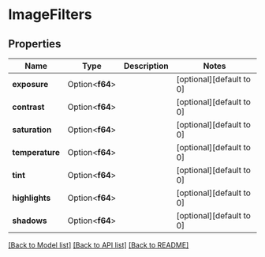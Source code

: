 # ImageFilters

## Properties

Name | Type | Description | Notes
------------ | ------------- | ------------- | -------------
**exposure** | Option<**f64**> |  | [optional][default to 0]
**contrast** | Option<**f64**> |  | [optional][default to 0]
**saturation** | Option<**f64**> |  | [optional][default to 0]
**temperature** | Option<**f64**> |  | [optional][default to 0]
**tint** | Option<**f64**> |  | [optional][default to 0]
**highlights** | Option<**f64**> |  | [optional][default to 0]
**shadows** | Option<**f64**> |  | [optional][default to 0]

[[Back to Model list]](../README.md#documentation-for-models) [[Back to API list]](../README.md#documentation-for-api-endpoints) [[Back to README]](../README.md)


